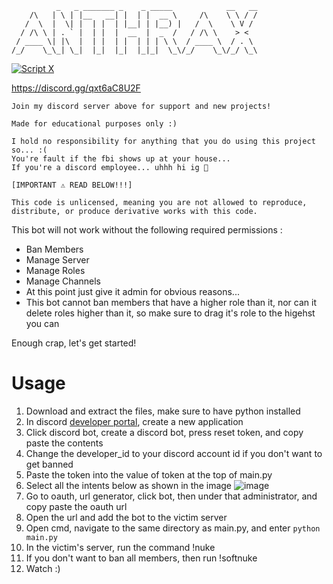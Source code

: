 ```
          _   _ _______ _    _ _____            __   __
    /\   | \ | |__   __| |  | |  __ \     /\    \ \ / /
   /  \  |  \| |  | |  | |__| | |__) |   /  \    \ V / 
  / /\ \ | . ` |  | |  |  __  |  _  /   / /\ \    > <  
 / ____ \| |\  |  | |  | |  | | | \ \  / ____ \  / . \ 
/_/    \_\_| \_|  |_|  |_|  |_|_|  \_\/_/    \_\/_/ \_\
```

<a href="https://discord.gg/qxt6aC8U2F" target="_blank"><img src="https://discordapp.com/api/guilds/883778761999405107/widget.png?style=banner2" alt="Script X"/></a>

https://discord.gg/qxt6aC8U2F

```
Join my discord server above for support and new projects!

Made for educational purposes only :)

I hold no responsibility for anything that you do using this project so... :(
You're fault if the fbi shows up at your house...
If you're a discord employee... uhhh hi ig 👋

[IMPORTANT ⚠️ READ BELOW!!!]

This code is unlicensed, meaning you are not allowed to reproduce, distribute, or produce derivative works with this code.
```

This bot will not work without the following required permissions :
- Ban Members
- Manage Server
- Manage Roles
- Manage Channels
- At this point just give it admin for obvious reasons... 
- This bot cannot ban members that have a higher role than it, nor can it delete roles higher than it, so make sure to drag it's role to the higehst you can

Enough crap, let's get started!

# Usage
1. Download and extract the files, make sure to have python installed
2. In discord [developer portal](https://discord.com/developers/applications), create a new application
3. Click discord bot, create a discord bot, press reset token, and copy paste the contents
4. Change the developer_id to your discord account id if you don't want to get banned
5. Paste the token into the value of token at the top of main.py
6. Select all the intents below as shown in the image
![image](https://user-images.githubusercontent.com/63612884/166132340-18abc161-35a5-41fb-b1cd-22de7f2bf86a.png)
6. Go to oauth, url generator, click bot, then under that administrator, and copy paste the oauth url
7. Open the url and add the bot to the victim server
8. Open cmd, navigate to the same directory as main.py, and enter `python main.py`
9. In the victim's server, run the command !nuke
10. If you don't want to ban all members, then run !softnuke
11. Watch :)
